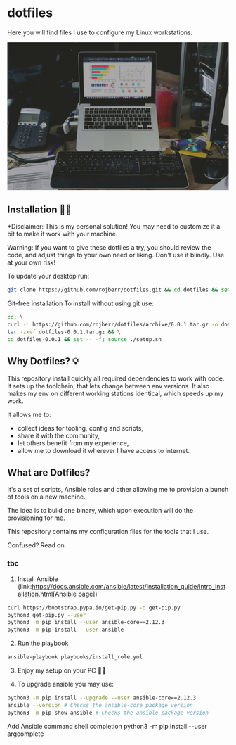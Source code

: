 # dotfiles

Here you will find files I use to configure my Linux workstations. 

![Perfect setup ;)](images/perfect-setup.jpg)

## Installation 👨‍💻

*Disclaimer: This is my personal solution! You may need to customize it a bit to make it work with your machine.

Warning: If you want to give these dotfiles a try, you should review the code, and adjust things to your own
need or liking. Don't use it blindly. Use at your own risk!

To update your desktop run:

```bash
git clone https://github.com/rojberr/dotfiles.git && cd dotfiles && set -- -f; source ./setup.sh
```

Git-free installation
To install without using git use:

```bash
cd; \
curl -L https://github.com/rojberr/dotfiles/archive/0.0.1.tar.gz -o dotfiles-0.0.1.tar.gz && \
tar -zxvf dotfiles-0.0.1.tar.gz && \
cd dotfiles-0.0.1 && set -- -f; source ./setup.sh
```

## Why Dotfiles? 💡


This repository install quickly all required dependencies to work with code.
It sets up the toolchain, that lets change between env versions. It also makes my
env on different working stations identical, which speeds up my work.

It allows me to:
- collect ideas for tooling, config and scripts,
- share it with the community,
- let others benefit from my experience,
- allow me to download it wherever I have access to internet.

## What are Dotfiles?

It's a set of scripts, Ansible roles and other allowing me to provision a bunch of tools on a new machine.

The idea is to build one binary, which upon execution will do the provisioning for me.


This repository contains my configuration files for the tools that I use.

Confused? Read on.

### tbc

1. Install Ansible (link:https://docs.ansible.com/ansible/latest/installation_guide/intro_installation.html[Ansible page])
```bash
curl https://bootstrap.pypa.io/get-pip.py -o get-pip.py
python3 get-pip.py --user
python3 -m pip install --user ansible-core==2.12.3
python3 -m pip install --user ansible
```

2. Run the playbook
```bash
ansible-playbook playbooks/install_role.yml
```

3. Enjoy my setup on your PC 👨‍💻

4. To upgrade ansible you may use:
```bash
python3 -m pip install --upgrade --user ansible-core==2.12.3
ansible --version # Checks the ansible-core package version
python3 -m pip show ansible # Checks the ansible package version
```

Add Ansible command shell completion
python3 -m pip install --user argcomplete